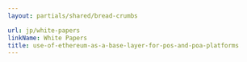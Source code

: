 ```yaml
---
layout: partials/shared/bread-crumbs

url: jp/white-papers
linkName: White Papers
title: use-of-ethereum-as-a-base-layer-for-pos-and-poa-platforms
---
```

